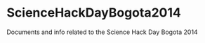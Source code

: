 ScienceHackDayBogota2014
========================

Documents and info related to the Science Hack Day Bogota 2014
